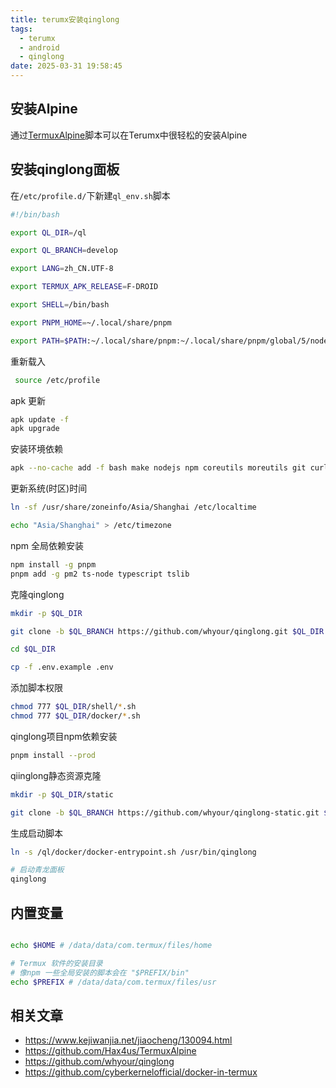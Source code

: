 ```yaml
---
title: terumx安装qinglong
tags:
  - terumx
  - android
  - qinglong
date: 2025-03-31 19:58:45
---
```


## 安装Alpine

通过[TermuxAlpine](https://github.com/Hax4us/TermuxAlpine)脚本可以在Terumx中很轻松的安装Alpine


## 安装qinglong面板

在`/etc/profile.d/`下新建`ql_env.sh`脚本


```bash title="ql_env.sh"
#!/bin/bash

export QL_DIR=/ql

export QL_BRANCH=develop

export LANG=zh_CN.UTF-8

export TERMUX_APK_RELEASE=F-DROID

export SHELL=/bin/bash

export PNPM_HOME=~/.local/share/pnpm

export PATH=$PATH:~/.local/share/pnpm:~/.local/share/pnpm/global/5/node_modules
```

重新载入

```bash
 source /etc/profile
```

apk 更新

```bash
apk update -f
apk upgrade
```

安装环境依赖

```bash
apk --no-cache add -f bash make nodejs npm coreutils moreutils git curl wget tzdata perl openssl nginx jq openssh python3 py3-pip
```

更新系统(时区)时间

```bash
ln -sf /usr/share/zoneinfo/Asia/Shanghai /etc/localtime 

echo "Asia/Shanghai" > /etc/timezone
```

npm 全局依赖安装

```bash
npm install -g pnpm
pnpm add -g pm2 ts-node typescript tslib
```

克隆qinglong

```bash
mkdir -p $QL_DIR

git clone -b $QL_BRANCH https://github.com/whyour/qinglong.git $QL_DIR

cd $QL_DIR

cp -f .env.example .env

```

添加脚本权限

```bash
chmod 777 $QL_DIR/shell/*.sh
chmod 777 $QL_DIR/docker/*.sh
```

qinglong项目npm依赖安装

```bash
pnpm install --prod
```

qiinglong静态资源克隆

```bash
mkdir -p $QL_DIR/static

git clone -b $QL_BRANCH https://github.com/whyour/qinglong-static.git $QL_DIR/static
```

生成启动脚本

```bash
ln -s /ql/docker/docker-entrypoint.sh /usr/bin/qinglong

# 启动青龙面板
qinglong
```

## 内置变量

```bash

echo $HOME # /data/data/com.termux/files/home

# Termux 软件的安装目录
# 像npm 一些全局安装的脚本会在 "$PREFIX/bin"
echo $PREFIX # /data/data/com.termux/files/usr
```


## 相关文章

- https://www.kejiwanjia.net/jiaocheng/130094.html
- https://github.com/Hax4us/TermuxAlpine
- https://github.com/whyour/qinglong
- https://github.com/cyberkernelofficial/docker-in-termux
